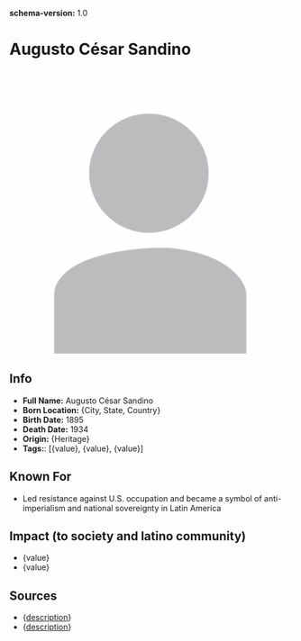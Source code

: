 **schema-version:** 1.0
# Augusto César Sandino

![image description](images/person-image-template.png)

## Info
- **Full Name:** Augusto César Sandino
- **Born Location:** {City, State, Country}
- **Birth Date:** 1895
- **Death Date:** 1934
- **Origin:** {Heritage}  
- **Tags:**: [{value}, {value}, {value}]

## Known For
- Led resistance against U.S. occupation and became a symbol of anti-imperialism and national sovereignty in Latin America

## Impact (to society and latino community)
- {value}
- {value}

## Sources
- {[description](link)}
- {[description](link)}